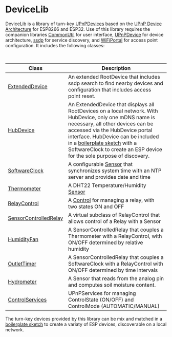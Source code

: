 # DeviceLib
DeviceLib is a library of turn-key [UPnPDevices](https://github.com/dltoth/UPnPDevice) based on the [UPnP Device Architecture](http://upnp.org/specs/arch/UPnP-arch-DeviceArchitecture-v1.1.pdf) for ESP8266 and ESP32. Use of this library requires the companion libraries [CommonUtil](https://github.com/dltoth/CommonUtil) for user interface, [UPnPDevice](https://github.com/dltoth/UPnPDevice) for device architecture, [ssdp](https://github.com/dltoth/ssdp) for service discovery, and [WiFiPortal](https://github.com/dltoth/WiFiPortal) for access point configuration. It includes the following classes:
&nbsp;

&nbsp;

|Class|Description|
|---|---|
|[ExtendedDevice](https://github.com/dltoth/DeviceLib/blob/main/src/ExtendedDevice.h) |An extended RootDevice that includes ssdp search to find nearby devices and configuration that includes access point reset.
|[HubDevice](https://github.com/dltoth/DeviceLib/blob/main/src/HubDevice.h) |An ExtendedDevice that displays all RootDevices on a local network. With HubDevice, only one mDNS name is necessary, all other devices can be accessed via the HubDevice portal interface. HubDevice can be included in a [boilerplate sketch](https://github.com/dltoth/DeviceLib/blob/main/examples/HubDevice/HubDevice.ino) with a SoftwareClock to create an ESP device for the sole purpose of discovery.
|[SoftwareClock](https://github.com/dltoth/DeviceLib/blob/main/src/SoftwareClock.h) | A configurable [Sensor](https://github.com/dltoth/UPnPDevice/blob/main/src/SensorDevice.h) that synchronizes system time with an NTP server and provides date and time|
|[Thermometer](https://github.com/dltoth/DeviceLib/blob/main/src/Thermometer.h)|A DHT22 Temperature/Humidity [Sensor](https://github.com/dltoth/UPnPDevice/blob/main/src/SensorDevice.h)|
|[RelayControl](https://github.com/dltoth/DeviceLib/blob/main/src/RelayControl.h)|A [Control](https://github.com/dltoth/UPnPDevice/blob/main/src/Control.h) for managing a relay, with two states ON and OFF|
|[SensorControlledRelay](https://github.com/dltoth/DeviceLib/blob/main/src/SensorControlledRelay.h)|A virtual subclass of RelayControl that allows control of a Relay with a Sensor|
|[HumidityFan](https://github.com/dltoth/DeviceLib/blob/main/src/HumidityFan.h)|A SensorControlledRelay that couples a Thermometer with a RelayControl, with ON/OFF determined by relative humidity|
|[OutletTimer](https://github.com/dltoth/DeviceLib/blob/main/src/OutletTimer.h)|A SensorControlledRelay that couples a SoftwareClock with a RelayControl with ON/OFF determined by time intervals|
|[Hydrometer](https://github.com/dltoth/DeviceLib/blob/main/src/Hydrometer.h)|A Sensor that reads from the analog pin and computes soil moisture content.|
|[ControlServices](https://github.com/dltoth/DeviceLib/blob/main/src/ControlServices.h)|UPnPServices for managing ControlState (ON/OFF) and ControlMode (AUTOMATIC/MANUAL)|

The turn-key devices provided by this library can be mix and matched in a [boilerplate sketch]() to create a variaty of ESP devices, discoverable on a local network.
